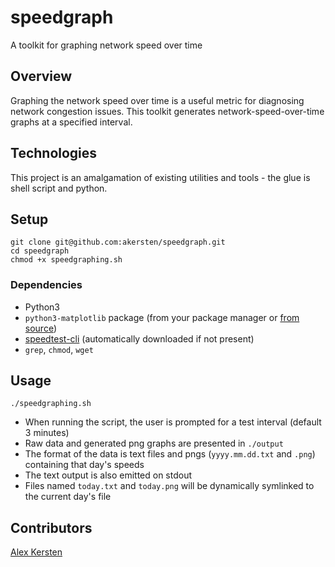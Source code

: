 # speedgraph
A toolkit for graphing network speed over time

## Overview

Graphing the network speed over time is a useful metric for diagnosing network congestion issues. This toolkit generates network-speed-over-time graphs at a specified interval.

## Technologies

This project is an amalgamation of existing utilities and tools - the glue is shell script and python.

## Setup

```
git clone git@github.com:akersten/speedgraph.git
cd speedgraph
chmod +x speedgraphing.sh
```

### Dependencies

* Python3
* `python3-matplotlib` package (from your package manager or [from source](http://matplotlib.org/downloads.html))
* [speedtest-cli](https://github.com/sivel/speedtest-cli) (automatically downloaded if not present)
* `grep`, `chmod`, `wget`

## Usage

```
./speedgraphing.sh
```

* When running the script, the user is prompted for a test interval (default 3 minutes)
* Raw data and generated png graphs are presented in `./output`
* The format of the data is text files and pngs (`yyyy.mm.dd.txt` and `.png`) containing that day's speeds
* The text output is also emitted on stdout
* Files named `today.txt` and `today.png` will be dynamically symlinked to the current day's file

## Contributors

[Alex Kersten](http://kersten.email)

